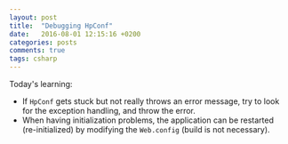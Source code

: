 ```yaml
---
layout: post
title:  "Debugging HpConf"
date:   2016-08-01 12:15:16 +0200
categories: posts
comments: true
tags: csharp
---
```

Today's learning:
 
 * If `HpConf` gets stuck but not really throws an error message, try to look for the exception handling, and throw the error.
 * When having initialization problems, the application can be restarted (re-initialized) by modifying the `Web.config` (build is not necessary).